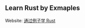 ## Learn Rust by Exmaples

Website: [通过例子学 Rust](https://rustwiki.org/zh-CN/rust-by-example/index.html)
